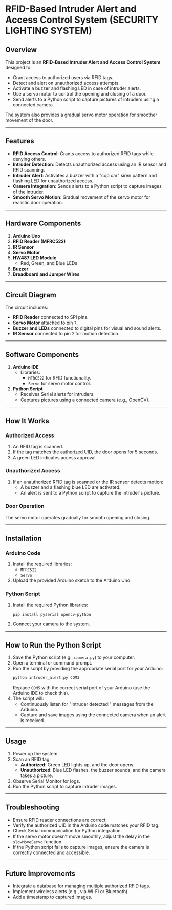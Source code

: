 

# RFID-Based Intruder Alert and Access Control System  (SECURITY LIGHTING SYSTEM)

## Overview  
This project is an **RFID-Based Intruder Alert and Access Control System** designed to:  
- Grant access to authorized users via RFID tags.  
- Detect and alert on unauthorized access attempts.  
- Activate a buzzer and flashing LED in case of intruder alerts.  
- Use a servo motor to control the opening and closing of a door.  
- Send alerts to a Python script to capture pictures of intruders using a connected camera.  

The system also provides a gradual servo motor operation for smoother movement of the door.  

---

## Features  
- **RFID Access Control**: Grants access to authorized RFID tags while denying others.  
- **Intruder Detection**: Detects unauthorized access using an IR sensor and RFID scanning.  
- **Intruder Alert**: Activates a buzzer with a "cop car" siren pattern and flashing LED for unauthorized access.  
- **Camera Integration**: Sends alerts to a Python script to capture images of the intruder.  
- **Smooth Servo Motion**: Gradual movement of the servo motor for realistic door operation.  

---

## Hardware Components  
1. **Arduino Uno**  
2. **RFID Reader (MFRC522)**  
3. **IR Sensor**  
4. **Servo Motor**  
5. **HW487 LED Module**  
   - Red, Green, and Blue LEDs  
6. **Buzzer**  
7. **Breadboard and Jumper Wires**  

---

## Circuit Diagram  
The circuit includes:  
- **RFID Reader** connected to SPI pins.  
- **Servo Motor** attached to pin `7`.  
- **Buzzer and LEDs** connected to digital pins for visual and sound alerts.  
- **IR Sensor** connected to pin `2` for motion detection.  

---

## Software Components  
1. **Arduino IDE**  
   - Libraries:  
     - `MFRC522` for RFID functionality.  
     - `Servo` for servo motor control.  
2. **Python Script**  
   - Receives Serial alerts for intruders.  
   - Captures pictures using a connected camera (e.g., OpenCV).  

---

## How It Works  
### Authorized Access  
1. An RFID tag is scanned.  
2. If the tag matches the authorized UID, the door opens for 5 seconds.  
3. A green LED indicates access approval.  

### Unauthorized Access  
1. If an unauthorized RFID tag is scanned or the IR sensor detects motion:  
   - A buzzer and a flashing blue LED are activated.  
   - An alert is sent to a Python script to capture the intruder's picture.  

### Door Operation  
The servo motor operates gradually for smooth opening and closing.  

---

## Installation  
### Arduino Code  
1. Install the required libraries:  
   - `MFRC522`  
   - `Servo`  
2. Upload the provided Arduino sketch to the Arduino Uno.  

### Python Script  
1. Install the required Python libraries:  
   ```bash  
   pip install pyserial opencv-python  
   ```  
2. Connect your camera to the system.  

---

## How to Run the Python Script  
1. Save the Python script (e.g., `camera.py`) to your computer.  
2. Open a terminal or command prompt.  
3. Run the script by providing the appropriate serial port for your Arduino:  
   ```bash  
   python intruder_alert.py COM3  
   ```  
   Replace `COM5` with the correct serial port of your Arduino (use the Arduino IDE to check this).  
4. The script will:  
   - Continuously listen for "Intruder detected!" messages from the Arduino.  
   - Capture and save images using the connected camera when an alert is received.  

---

## Usage  
1. Power up the system.  
2. Scan an RFID tag:  
   - **Authorized**: Green LED lights up, and the door opens.  
   - **Unauthorized**: Blue LED flashes, the buzzer sounds, and the camera takes a picture.  
3. Observe Serial Monitor for logs.  
4. Run the Python script to capture intruder images.  

---

## Troubleshooting  
- Ensure RFID reader connections are correct.  
- Verify the authorized UID in the Arduino code matches your RFID tag.  
- Check Serial communication for Python integration.  
- If the servo motor doesn’t move smoothly, adjust the delay in the `slowMoveServo` function.  
- If the Python script fails to capture images, ensure the camera is correctly connected and accessible.  

---

## Future Improvements  
- Integrate a database for managing multiple authorized RFID tags.  
- Implement wireless alerts (e.g., via Wi-Fi or Bluetooth).  
- Add a timestamp to captured images.  

---

